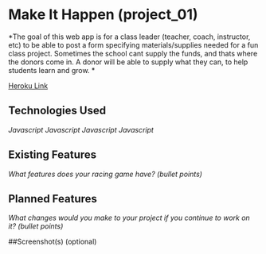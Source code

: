 # Make It Happen (project_01)

*The goal of this web app is for a class leader (teacher, coach, instructor, etc) to be able to post a form specifying materials/supplies needed for a fun class project. Sometimes the school cant supply the funds, and thats where the donors come in. A donor will be able to supply what they can, to help students learn and grow. *

[Heroku Link](https://rocky-ridge-63721.herokuapp.com/)

## Technologies Used

*Javascript*
*Javascript*
*Javascript*
*Javascript*


## Existing Features

*What features does your racing game have? (bullet points)*




## Planned Features

*What changes would you make to your project if you continue to work on it? (bullet points)*



##Screenshot(s) (optional)



